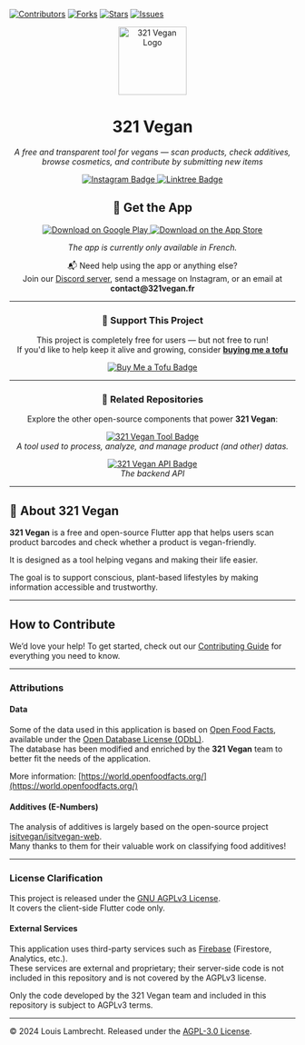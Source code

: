 [![Contributors][contributors-shield]][contributors-url] [![Forks][forks-shield]][forks-url] [![Stars][stars-shield]][stars-url] [![Issues][issues-shield]][issues-url]

<div align="center">
  <img src="https://github.com/llambrecht/321vegan-app/blob/main/images/app_icon.png" alt="321 Vegan Logo" width="120" />

  <h1>321 Vegan</h1>
  <p><em>A free and transparent tool for vegans — scan products, check additives, browse cosmetics, and contribute by submitting new items</em></p>

  <a href="https://www.instagram.com/321vegan.app" target="_blank">
    <img src="https://img.shields.io/badge/Instagram-@321vegan.app-E4405F?logo=instagram&logoColor=white&style=for-the-badge" alt="Instagram Badge"/>
  </a>
    <a href="https://linktr.ee/321vegan" target="_blank">
    <img src="https://img.shields.io/badge/More%20Links-Linktree-43E660?logo=Linktree&logoColor=white&style=for-the-badge" alt="Linktree Badge"/>
  </a>
</div>

<h2 align="center">📱 Get the App</h2>

<p align="center">
  <a href="https://play.google.com/store/apps/details?id=com.app321vegan.veganapp" target="_blank">
    <img src="https://img.shields.io/badge/Google_Play-4.9★-3DDC84?logo=google-play&logoColor=white&style=for-the-badge" alt="Download on Google Play"/>
  </a>
  <a href="https://apps.apple.com/fr/app/321-vegan/id6736880006" target="_blank">
    <img src="https://img.shields.io/badge/App_Store-5.0★-0D96F6?logo=apple&logoColor=white&style=for-the-badge" alt="Download on the App Store"/>
  </a>
</p>

<p align="center"><em>The app is currently only available in French.</em></p>

<p align="center">
  📬 Need help using the app or anything else?<br>
  Join our <a href="https://discord.com/invite/NV67QXS2JF" target="_blank">Discord server</a>, send a message on Instagram, or an email at <strong>contact@321vegan.fr</strong>
</p>

---

<div align="center">
  <h3>💚 Support This Project</h3>
  <p>
    This project is completely free for users — but not free to run!<br/>
    If you'd like to help keep it alive and growing, consider <a href="https://buymeacoffee.com/321vegan?new=1" target="_blank"><strong>buying me a tofu</strong></a>
  </p>
  <a href="https://buymeacoffee.com/321vegan" target="_blank">
    <img src="https://img.shields.io/badge/Buy%20Me%20a%20Tofu-FFDD00?style=for-the-badge&logo=leaflet&logoColor=black" alt="Buy Me a Tofu Badge"/>
  </a>
</div>

---

<div align="center">
  <h3>🧩 Related Repositories</h3>
  <p>
    Explore the other open-source components that power <strong>321 Vegan</strong>:
  </p>

  <p align="center">
    <a href="https://github.com/ISAsxm/321vegan-tool" target="_blank">
      <img src="https://img.shields.io/badge/321_Vegan_Tool-Handle%20Product%20Data-8BC34A?style=for-the-badge&logo=github&logoColor=white" alt="321 Vegan Tool Badge"/>
    </a>
    <br/>
    <em>A tool used to process, analyze, and manage product (and other) datas.</em>
  </p>
  
  <p align="center">
    <a href="https://github.com/llambrecht/321vegan-api" target="_blank">
      <img src="https://img.shields.io/badge/321_Vegan_Tool-Handle%20Product%20Data-8BC34A?style=for-the-badge&logo=github&logoColor=white" alt="321 Vegan API Badge"/>
    </a>
    <br/>
    <em>The backend API</em>
  </p>
</div>


---

## 🌱 About 321 Vegan

**321 Vegan** is a free and open-source Flutter app that helps users scan product barcodes and check whether a product is vegan-friendly.

It is designed as a tool helping vegans and making their life easier.

The goal is to support conscious, plant-based lifestyles by making information accessible and trustworthy.

---

## How to Contribute

We’d love your help!
To get started, check out our [Contributing Guide](CONTRIBUTING.md) for everything you need to know.

---

### Attributions

#### Data

Some of the data used in this application is based on [Open Food Facts](https://world.openfoodfacts.org), available under the [Open Database License (ODbL)](https://opendatacommons.org/licenses/odbl/1-0/).  
The database has been modified and enriched by the **321 Vegan** team to better fit the needs of the application.

More information: [https://world.openfoodfacts.org/](https://world.openfoodfacts.org/)

#### Additives (E-Numbers)

The analysis of additives is largely based on the open-source project [isitvegan/isitvegan-web](https://github.com/isitvegan/isitvegan-web).  
Many thanks to them for their valuable work on classifying food additives!

---

### License Clarification

This project is released under the [GNU AGPLv3 License](https://www.gnu.org/licenses/agpl-3.0.html).  
It covers the client-side Flutter code only.

#### External Services

This application uses third-party services such as [Firebase](https://firebase.google.com) (Firestore, Analytics, etc.).  
These services are external and proprietary; their server-side code is not included in this repository and is not covered by the AGPLv3 license.

Only the code developed by the 321 Vegan team and included in this repository is subject to AGPLv3 terms.

---

© 2024 Louis Lambrecht. Released under the [AGPL-3.0 License](https://github.com/llambrecht/321vegan-app/blob/main/LICENSE).

[contributors-shield]: https://img.shields.io/github/contributors/llambrecht/321vegan-app.svg?style=for-the-badge
[contributors-url]: https://github.com/llambrecht/321vegan-app/graphs/contributors
[forks-shield]: https://img.shields.io/github/forks/llambrecht/321vegan-app.svg?style=for-the-badge
[forks-url]: https://github.com/llambrecht/321vegan-app/network/members
[stars-shield]: https://img.shields.io/github/stars/llambrecht/321vegan-app.svg?style=for-the-badge
[stars-url]: https://github.com/llambrecht/321vegan-app/stargazers
[issues-shield]: https://img.shields.io/github/issues/llambrecht/321vegan-app.svg?style=for-the-badge
[issues-url]: https://github.com/llambrecht/321vegan-app/issues
[license-shield]: https://img.shields.io/github/license/llambrecht/321vegan-app.svg?style=for-the-badge
[license-url]: https://github.com/llambrecht/321vegan-app/blob/main/LICENSE.md
[linkedin-shield]: https://img.shields.io/badge/LinkedIn-Connect-blue?logo=linkedin&style=for-the-badge
[linkedin-url]: https://www.linkedin.com/in/your-name/
